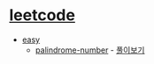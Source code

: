 # [leetcode](https://leetcode.com/)
* [easy](https://github.com/plzprayme/algorithm-study/tree/master/leetcode/easy)
  * [palindrome-number](https://leetcode.com/problems/palindrome-number) - [풀이보기](https://github.com/plzprayme/algorithm-study/blob/master/leetcode/easy/palindrome-number.go)
